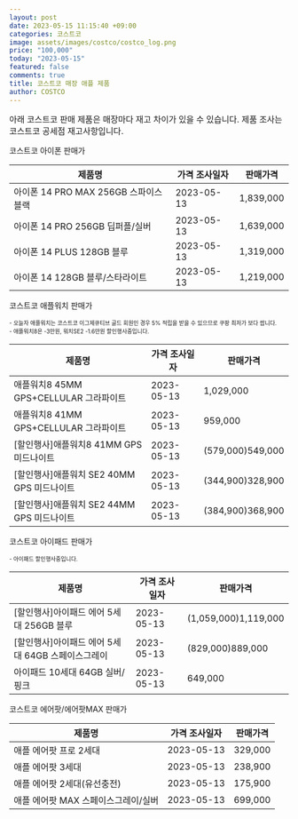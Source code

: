 ```yaml
---
layout: post
date: 2023-05-15 11:15:40 +09:00
categories: 코스트코
image: assets/images/costco/costco_log.png
price: "100,000"
today: "2023-05-15"
featured: false
comments: true
title: 코스트코 매장 애플 제품
author: COSTCO
---
```


<p style="font-size:15px">아래 코스트코 판매 제품은 매장마다 재고 차이가 있을 수 있습니다.
제품 조사는 코스트코 공세점 재고사항입니다.</p>
<main>
<P>코스트코 아이폰 판매가</P>
<table id="rwd-table">
  <thead>
    <tr>
      <th>제품명</th>
      <th>가격 조사일자</th>
      <th>판매가격</th>
    </tr>
  </thead>
  <tbody>
    <tr>
       <td>아이폰 14 PRO MAX 256GB 스파이스블랙</td>
       <td>2023-05-13</td>
       <td>1,839,000</td>
    </tr>
    <tr>
       <td>아이폰 14 PRO 256GB 딥퍼플/실버</td>
       <td>2023-05-13</td>
       <td>1,639,000</td>
    </tr>
    <tr>
       <td>아이폰 14 PLUS 128GB 블루</td>
       <td>2023-05-13</td>
       <td>1,319,000</td>
    </tr>
    <tr>
       <td>아이폰 14 128GB 블루/스타라이트</td>
       <td>2023-05-13</td>
       <td>1,219,000</td>
    </tr>
  </tbody>
</table>

<P>코스트코 애플워치 판매가</P>
<p style="font-size:10px">- 오늘자 애플워치는 코스트코 이그제큐티브 골드 회원인 경우 5% 적립을 받을 수 있으므로 쿠팡 최저가 보다 쌉니다.<br>
- 애플워치8은 -3만원, 워치SE2 -1.6만원 할인행사중입니다.</p>
<table id="rwd-table">
  <thead>
    <tr>
      <th>제품명</th>
      <th>가격 조사일자</th>
      <th>판매가격</th>
    </tr>
  </thead>
  <tbody>
    <tr>
       <td>애플워치8 45MM GPS+CELLULAR 그라파이트</td>
       <td>2023-05-13</td>
       <td>1,029,000</td>
    </tr>
    <tr>
       <td>애플워치8 41MM GPS+CELLULAR 그라파이트</td>
       <td>2023-05-13</td>
       <td>959,000</td>
    </tr>
    <tr>
       <td>[할인행사]애플워치8 41MM GPS 미드나이트</td>
       <td>2023-05-13</td>
       <td>(579,000)549,000</td>
    </tr>
    <tr>
       <td>[할인행사]애플워치 SE2 40MM GPS 미드나이트</td>
       <td>2023-05-13</td>
       <td>(344,900)328,900</td>
    </tr>
    <tr>
       <td>[할인행사]애플워치 SE2 44MM GPS 미드나이트</td>
       <td>2023-05-13</td>
       <td>(384,900)368,900</td>
    </tr>    
  </tbody>
</table>

<P>코스트코 아이패드 판매가</P>
<p style="font-size:10px">- 아이패드 할인행사중입니다.</p>
<table id="rwd-table">
  <thead>
    <tr>
      <th>제품명</th>
      <th>가격 조사일자</th>
      <th>판매가격</th>
    </tr>
  </thead>
  <tbody>
    <tr>
       <td>[할인행사]아이패드 에어 5세대 256GB 블루</td>
       <td>2023-05-13</td>
       <td>(1,059,000)1,119,000</td>
    </tr>
    <tr>
       <td>[할인행사]아이패드 에어 5세대 64GB 스페이스그레이</td>
       <td>2023-05-13</td>
       <td>(829,000)889,000</td>
    </tr>
    <tr>
       <td>아이패드 10세대 64GB 실버/핑크</td>
       <td>2023-05-13</td>
       <td>649,000</td>
    </tr>    
  </tbody>
</table>

<P>코스트코 에어팟/에어팟MAX 판매가</P>
<table id="rwd-table">
  <thead>
    <tr>
      <th>제품명</th>
      <th>가격 조사일자</th>
      <th>판매가격</th>
    </tr>
  </thead>
  <tbody>
    <tr>
       <td>애플 에어팟 프로 2세대</td>
       <td>2023-05-13</td>
       <td>329,000</td>
    </tr>
    <tr>
       <td>애플 에어팟 3세대</td>
       <td>2023-05-13</td>
       <td>238,900</td>
    </tr>
    <tr>
       <td>애플 에어팟 2세대(유선충전)</td>
       <td>2023-05-13</td>
       <td>175,900</td>
    </tr> 
    <tr>
       <td>애플 에어팟 MAX 스페이스그레이/실버</td>
       <td>2023-05-13</td>
       <td>699,000</td>
    </tr>           
  </tbody>
</table>

</main>